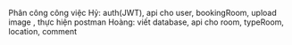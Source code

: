 Phân công công việc 
Hỷ: auth(JWT), api cho user, bookingRoom, upload image , thực hiện postman
Hoàng: viết database, api cho room, typeRoom, location, comment 
